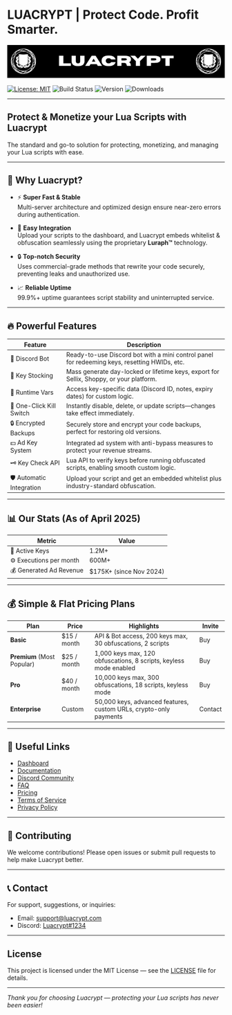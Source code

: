 # LUACRYPT | Protect Code. Profit Smarter.
![Luacrypt](https://raw.githubusercontent.com/XENFLIX3R/Luacrypt/refs/heads/main/imgs/Luacrypt%20(1).png)

[![License: MIT](https://img.shields.io/badge/License-MIT-green.svg)](LICENSE)
![Build Status](https://img.shields.io/github/actions/workflow/status/yourusername/luacrypt/build.yml)
![Version](https://img.shields.io/github/v/release/yourusername/luacrypt)
![Downloads](https://img.shields.io/npm/dt/luacrypt)

---

## Protect & Monetize your Lua Scripts with Luacrypt

The standard and go-to solution for protecting, monetizing, and managing your Lua scripts with ease.

---

## 🚀 Why Luacrypt?

- ⚡ **Super Fast & Stable**  
  Multi-server architecture and optimized design ensure near-zero errors during authentication.

- 🔧 **Easy Integration**  
  Upload your scripts to the dashboard, and Luacrypt embeds whitelist & obfuscation seamlessly using the proprietary **Luraph™️** technology.

- 🔒 **Top-notch Security**  
  Uses commercial-grade methods that rewrite your code securely, preventing leaks and unauthorized use.

- 📈 **Reliable Uptime**  
  99.9%+ uptime guarantees script stability and uninterrupted service.

---

## 🔥 Powerful Features

| Feature            | Description                                                                                   |
|--------------------|-----------------------------------------------------------------------------------------------|
| 🤖 Discord Bot     | Ready-to-use Discord bot with a mini control panel for redeeming keys, resetting HWIDs, etc. |
| 🔑 Key Stocking    | Mass generate day-locked or lifetime keys, export for Sellix, Shoppy, or your platform.      |
| 📜 Runtime Vars    | Access key-specific data (Discord ID, notes, expiry dates) for custom logic.                  |
| 🛑 One-Click Kill Switch | Instantly disable, delete, or update scripts—changes take effect immediately.           |
| 🔒 Encrypted Backups | Securely store and encrypt your code backups, perfect for restoring old versions.           |
| 💵 Ad Key System   | Integrated ad system with anti-bypass measures to protect your revenue streams.               |
| 🗝️ Key Check API   | Lua API to verify keys before running obfuscated scripts, enabling smooth custom logic.       |
| 🛡️ Automatic Integration | Upload your script and get an embedded whitelist plus industry-standard obfuscation.    |

---

## 📊 Our Stats (As of April 2025)

| Metric                  | Value               |
|-------------------------|---------------------|
| 🔑 Active Keys           | 1.2M+               |
| ⚙️ Executions per month  | 600M+               |
| 💰 Generated Ad Revenue  | $175K+ (since Nov 2024) |

---

## 💰 Simple & Flat Pricing Plans

| Plan      | Price       | Highlights                                                        | Invite |
|-----------|-------------|------------------------------------------------------------------|--------|
| **Basic** | $15 / month | API & Bot access, 200 keys max, 30 obfuscations, 2 scripts       | Buy    |
| **Premium** (Most Popular) | $25 / month | 1,000 keys max, 120 obfuscations, 8 scripts, keyless mode enabled | Buy    |
| **Pro**   | $40 / month | 10,000 keys max, 300 obfuscations, 18 scripts, keyless mode     | Buy    |
| **Enterprise** | Custom  | 50,000 keys, advanced features, custom URLs, crypto-only payments | Contact|

---

## 🔗 Useful Links

- [Dashboard](https://yourluacryptdashboard.com)
- [Documentation](https://docs.luacrypt.com)
- [Discord Community](https://discord.gg/yourdiscord)
- [FAQ](https://luacrypt.com/faq)
- [Pricing](https://luacrypt.com/pricing)
- [Terms of Service](https://luacrypt.com/terms)
- [Privacy Policy](https://luacrypt.com/privacy)

---

## 🤝 Contributing

We welcome contributions! Please open issues or submit pull requests to help make Luacrypt better.

---

## 📞 Contact

For support, suggestions, or inquiries:

- Email: support@luacrypt.com  
- Discord: [Luacrypt#1234](https://discord.gg/yourdiscord)

---

## License

This project is licensed under the MIT License — see the [LICENSE](LICENSE) file for details.

---

*Thank you for choosing Luacrypt — protecting your Lua scripts has never been easier!*

